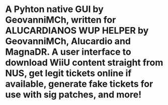 ﻿# A Pyhton native GUI by GeovanniMCh, written for ALUCARDIANOS WUP HELPER by GeovanniMCh, Alucardio and MagnaDR. A user interface to download WiiU content straight from NUS, get legit tickets online if available, generate fake tickets for use with sig patches, and more!